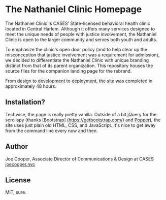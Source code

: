 # The Nathaniel Clinic Homepage
The Nathaniel Clinic is CASES’ State-licensed behavioral health clinic located in Central Harlem. Although it offers many services designed to meet the unique needs of people with justice involvement, the Nathaniel Clinic is open to the larger community and serves both youth and adults.

To emphasize the clinic's open door policy (and to help clear up the misconception that justice involvement was a requirement for admission), we decided to differentiate the Nathaniel Clinic with unique branding distinct from that of its parent organization. This repository houses the source files for the companion landing page for the rebrand.

From design to development to deployment, the site was completed in approximately 48 hours.

## Installation?
Techwise, the page is really pretty vanilla. Outside of a bit jQuery for the scrollspy (thanks [Bootstrap] (https://getbootstrap.com/) and [Popper](https://popper.js.org/)), the site uses just plain old HTML, CSS, and JavaScript. It's nice to get away from the command line every now and then.

## Author
Joe Cooper, Associate Director of Communications & Design at CASES  
[joecooper.nyc](http://joecooper.nyc)

## License
MIT, sure.
